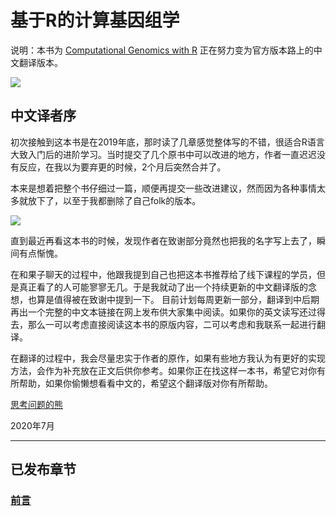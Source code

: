 # 基于R的计算基因组学

说明：本书为 [Computational Genomics with R](http://compgenomr.github.io/book/) 正在努力变为官方版本路上的中文翻译版本。

![](https://kaopubear-1254299507.cos.ap-shanghai.myqcloud.com/picgo/20200710222705.png)

## 中文译者序

初次接触到这本书是在2019年底，那时读了几章感觉整体写的不错，很适合R语言大致入门后的进阶学习。当时提交了几个原书中可以改进的地方，作者一直迟迟没有反应，在我以为要弃更的时候，2个月后突然合并了。

本来是想着把整个书仔细过一篇，顺便再提交一些改进建议，然而因为各种事情太多就放下了，以至于我都删除了自己folk的版本。

![](https://kaopubear-1254299507.cos.ap-shanghai.myqcloud.com/picgo/20200710223149.png)

直到最近再看这本书的时候，发现作者在致谢部分竟然也把我的名字写上去了，瞬间有点惭愧。

在和果子聊天的过程中，他跟我提到自己也把这本书推荐给了线下课程的学员，但是真正看了的人可能寥寥无几。于是我就动了出一个持续更新的中文翻译版的念想，也算是值得被在致谢中提到一下。
目前计划每周更新一部分，翻译到中后期再出一个完整的中文本链接在网上发布供大家集中阅读。如果你的英文读写还过得去，那么一可以考虑直接阅读这本书的原版内容，二可以考虑和我联系一起进行翻译。

在翻译的过程中，我会尽量忠实于作者的原作，如果有些地方我认为有更好的实现方法，会作为补充放在正文后供你参考。如果你正在找这样一本书，希望它对你有所帮助，如果你偷懒想看看中文的，希望这个翻译版对你有所帮助。

[思考问题的熊](https://kaopubear.top)

2020年7月

---

## 已发布章节

### [前言](00-index.md)
